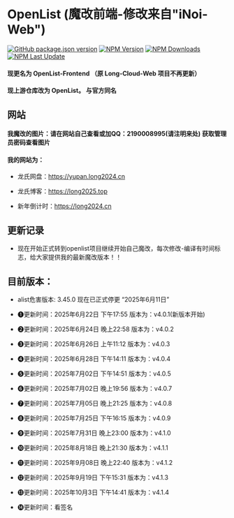 # OpenList (魔改前端-修改来自"iNoi-Web")

[![GitHub package.json version](https://img.shields.io/github/v/release/lyy2005a2/OpenList-Frontend)](./package.json)
[![NPM Version](https://img.shields.io/npm/v/%40openlist-frontend%2Fopenlist-frontend)](https://www.npmjs.com/package/@openlist-frontend/openlist-frontend)
[![NPM Downloads](https://img.shields.io/github/downloads/lyy2005a2/OpenList-Frontend/total?color=#9F7AEA&logo=github)](https://img.shields.io/github/downloads/lyy2005a2/OpenList-Frontend/total?color=#9F7AEA&logo=github")
[![NPM Last Update](https://img.shields.io/npm/last-update/%40openlist-frontend%2Fopenlist-frontend)](https://www.npmjs.com/package/@openlist-frontend/openlist-frontend)

#### 现更名为 OpenList-Frontend （原 Long-Cloud-Web 项目不再更新）

#### 现上游仓库改为 OpenList。 与官方同名

## 网站

#### 我魔改的图片：请在网站自己查看或加QQ：2190008995(请注明来处) 获取管理员密码查看图片

#### 我的网站为：

- 龙氏网盘：https://yupan.long2024.cn

- 龙氏博客：https://long2025.top

- 新年倒计时：https://long2024.cn

## 更新记录

- 现在开始正式转到openlist项目继续开始自己魔改，每次修改-编译有时间标志，给大家提供我的最新魔改版本！！

## 目前版本：

- alist危害版本: 3.45.0 现在已正式停更 “2025年6月11日”

- ❶更新时间：2025年6月22日 下午17:55 版本为：v4.0.1(新版本开始)

- ❷更新时间：2025年6月24日 晚上22:58 版本为：v4.0.2

- ❸更新时间：2025年6月26日 上午11:12 版本为：v4.0.3

- ❹更新时间：2025年6月28日 下午14:11 版本为：v4.0.4

- ❺更新时间：2025年7月02日 下午14:51 版本为：v4.0.5

- ❻更新时间：2025年7月02日 晚上19:56 版本为：v4.0.7

- ❼更新时间：2025年7月05日 晚上21:25 版本为：v4.0.8

- ❽更新时间：2025年7月25日 下午16:15 版本为：v4.0.9

- ❾更新时间：2025年7月31日 晚上23:00 版本为：v4.1.0

- ❿更新时间：2025年8月18日 晚上21:30 版本为：v4.1.1

- ⓫更新时间：2025年9月08日 晚上22:40 版本为：v4.1.2

- ⓬更新时间：2025年9月19日 下午15:31 版本为：v4.1.3

- ⓭更新时间：2025年10月3日 下午14:41 版本为：v4.1.4

- ⓮更新时间：看签名
